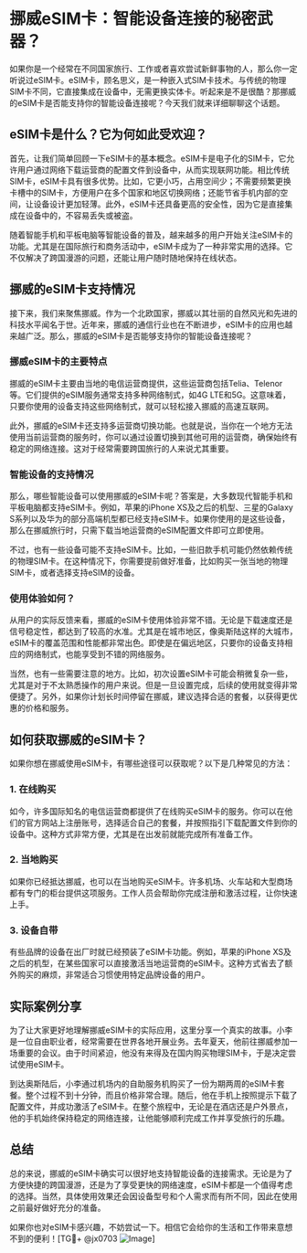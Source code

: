 # 挪威eSIM卡：智能设备连接的秘密武器？

如果你是一个经常在不同国家旅行、工作或者喜欢尝试新鲜事物的人，那么你一定听说过eSIM卡。eSIM卡，顾名思义，是一种嵌入式SIM卡技术。与传统的物理SIM卡不同，它直接集成在设备中，无需更换实体卡。听起来是不是很酷？那挪威的eSIM卡是否能支持你的智能设备连接呢？今天我们就来详细聊聊这个话题。

## eSIM卡是什么？它为何如此受欢迎？

首先，让我们简单回顾一下eSIM卡的基本概念。eSIM卡是电子化的SIM卡，它允许用户通过网络下载运营商的配置文件到设备中，从而实现联网功能。相比传统SIM卡，eSIM卡具有很多优势。比如，它更小巧，占用空间少；不需要频繁更换卡槽中的SIM卡，方便用户在多个国家和地区切换网络；还能节省手机内部的空间，让设备设计更加轻薄。此外，eSIM卡还具备更高的安全性，因为它是直接集成在设备中的，不容易丢失或被盗。

随着智能手机和平板电脑等智能设备的普及，越来越多的用户开始关注eSIM卡的功能。尤其是在国际旅行和商务活动中，eSIM卡成为了一种非常实用的选择。它不仅解决了跨国漫游的问题，还能让用户随时随地保持在线状态。

## 挪威的eSIM卡支持情况

接下来，我们来聚焦挪威。作为一个北欧国家，挪威以其壮丽的自然风光和先进的科技水平闻名于世。近年来，挪威的通信行业也在不断进步，eSIM卡的应用也越来越广泛。那么，挪威的eSIM卡是否能够支持你的智能设备连接呢？

### 挪威eSIM卡的主要特点

挪威的eSIM卡主要由当地的电信运营商提供，这些运营商包括Telia、Telenor等。它们提供的eSIM服务通常支持多种网络制式，如4G LTE和5G。这意味着，只要你使用的设备支持这些网络制式，就可以轻松接入挪威的高速互联网。

此外，挪威的eSIM卡还支持多运营商切换功能。也就是说，当你在一个地方无法使用当前运营商的服务时，你可以通过设置切换到其他可用的运营商，确保始终有稳定的网络连接。这对于经常需要跨国旅行的人来说尤其重要。

### 智能设备的支持情况

那么，哪些智能设备可以使用挪威的eSIM卡呢？答案是，大多数现代智能手机和平板电脑都支持eSIM卡。例如，苹果的iPhone XS及之后的机型、三星的Galaxy S系列以及华为的部分高端机型都已经支持eSIM卡。如果你使用的是这些设备，那么在挪威旅行时，只需下载当地运营商的eSIM配置文件即可立即使用。

不过，也有一些设备可能不支持eSIM卡。比如，一些旧款手机可能仍然依赖传统的物理SIM卡。在这种情况下，你需要提前做好准备，比如购买一张当地的物理SIM卡，或者选择支持eSIM的设备。

### 使用体验如何？

从用户的实际反馈来看，挪威的eSIM卡使用体验非常不错。无论是下载速度还是信号稳定性，都达到了较高的水准。尤其是在城市地区，像奥斯陆这样的大城市，eSIM卡的覆盖范围和性能都非常出色。即使是在偏远地区，只要你的设备支持相应的网络制式，也能享受到不错的网络服务。

当然，也有一些需要注意的地方。比如，初次设置eSIM卡可能会稍微复杂一些，尤其是对于不太熟悉操作的用户来说。但是一旦设置完成，后续的使用就变得非常便捷了。另外，如果你计划长时间停留在挪威，建议选择合适的套餐，以获得更优惠的价格和服务。

## 如何获取挪威的eSIM卡？

如果你想在挪威使用eSIM卡，有哪些途径可以获取呢？以下是几种常见的方法：

### 1. 在线购买

如今，许多国际知名的电信运营商都提供了在线购买eSIM卡的服务。你可以在他们的官方网站上注册账号，选择适合自己的套餐，并按照指引下载配置文件到你的设备中。这种方式非常方便，尤其是在出发前就能完成所有准备工作。

### 2. 当地购买

如果你已经抵达挪威，也可以在当地购买eSIM卡。许多机场、火车站和大型商场都有专门的柜台提供这项服务。工作人员会帮助你完成注册和激活过程，让你快速上手。

### 3. 设备自带

有些品牌的设备在出厂时就已经预装了eSIM卡功能。例如，苹果的iPhone XS及之后的机型，在某些国家可以直接激活当地运营商的eSIM卡。这种方式省去了额外购买的麻烦，非常适合习惯使用特定品牌设备的用户。

## 实际案例分享

为了让大家更好地理解挪威eSIM卡的实际应用，这里分享一个真实的故事。小李是一位自由职业者，经常需要在世界各地开展业务。去年夏天，他前往挪威参加一场重要的会议。由于时间紧迫，他没有来得及在国内购买物理SIM卡，于是决定尝试使用eSIM卡。

到达奥斯陆后，小李通过机场内的自助服务机购买了一份为期两周的eSIM卡套餐。整个过程不到十分钟，而且价格非常合理。随后，他在手机上按照提示下载了配置文件，并成功激活了eSIM卡。在整个旅程中，无论是在酒店还是户外景点，他的手机始终保持稳定的网络连接，让他能够顺利完成工作并享受旅行的乐趣。

## 总结

总的来说，挪威的eSIM卡确实可以很好地支持智能设备的连接需求。无论是为了方便快捷的跨国漫游，还是为了享受更快的网络速度，eSIM卡都是一个值得考虑的选择。当然，具体使用效果还会因设备型号和个人需求而有所不同，因此在使用之前最好做好充分的准备。

如果你也对eSIM卡感兴趣，不妨尝试一下。相信它会给你的生活和工作带来意想不到的便利！[TG💪+ @jx0703 ![Image](https://github.com/user-attachments/assets/dbca1d08-cadb-493c-b0ec-ad6f7a83f270)]
